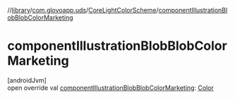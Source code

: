 //[library](../../../index.md)/[com.glovoapp.uds](../index.md)/[CoreLightColorScheme](index.md)/[componentIllustrationBlobBlobColorMarketing](component-illustration-blob-blob-color-marketing.md)

# componentIllustrationBlobBlobColorMarketing

[androidJvm]\
open override val [componentIllustrationBlobBlobColorMarketing](component-illustration-blob-blob-color-marketing.md): [Color](https://developer.android.com/reference/kotlin/androidx/compose/ui/graphics/Color.html)
